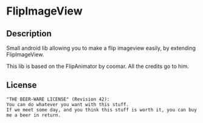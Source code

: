 FlipImageView
==================

Description
-----------
Small android lib allowing you to make a flip imageview easily, by extending FlipImageView.

This lib is based on the FlipAnimator by coomar. All the credits go to him.

License
-------

```
"THE BEER-WARE LICENSE" (Revision 42):
You can do whatever you want with this stuff.
If we meet some day, and you think this stuff is worth it, you can buy me a beer in return.
```
